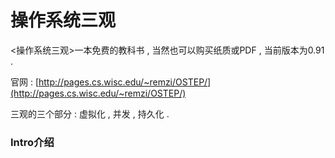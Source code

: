 # 操作系统三观

&lt;操作系统三观&gt;一本免费的教科书 , 当然也可以购买纸质或PDF , 当前版本为0.91 .

官网 : [http://pages.cs.wisc.edu/~remzi/OSTEP/](http://pages.cs.wisc.edu/~remzi/OSTEP/)

三观的三个部分 : 虚拟化 , 并发 , 持久化 .

### **Intro介绍**





